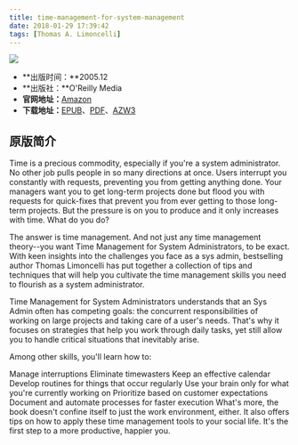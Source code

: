 ```yaml
---
title: time-management-for-system-management
date: 2018-01-29 17:39:42
tags: [Thomas A. Limoncelli]
---
```


![](media/15172188612568.jpg)


* **出版时间：**2005.12
* **出版社：**O'Reilly Media
* **官网地址：**[Amazon](https://www.amazon.com/Time-Management-System-Administrators-Working/dp/0596007833/ref=sr_1_1?ie=UTF8&qid=1517218817&sr=8-1&keywords=time+management+for+system+administrators)
* **下载地址：**[EPUB](https://u16197336.ctfile.com/fs/16197336-235619774)、[PDF](https://u16197336.ctfile.com/fs/16197336-235619787)、[AZW3](https://u16197336.ctfile.com/fs/16197336-235619757)

<!-- more -->

## 原版简介

Time is a precious commodity, especially if you're a system administrator. No other job pulls people in so many directions at once. Users interrupt you constantly with requests, preventing you from getting anything done. Your managers want you to get long-term projects done but flood you with requests for quick-fixes that prevent you from ever getting to those long-term projects. But the pressure is on you to produce and it only increases with time. What do you do?

The answer is time management. And not just any time management theory--you want Time Management for System Administrators, to be exact. With keen insights into the challenges you face as a sys admin, bestselling author Thomas Limoncelli has put together a collection of tips and techniques that will help you cultivate the time management skills you need to flourish as a system administrator.

Time Management for System Administrators understands that an Sys Admin often has competing goals: the concurrent responsibilities of working on large projects and taking care of a user's needs. That's why it focuses on strategies that help you work through daily tasks, yet still allow you to handle critical situations that inevitably arise.

Among other skills, you'll learn how to:

Manage interruptions
Eliminate timewasters
Keep an effective calendar
Develop routines for things that occur regularly
Use your brain only for what you're currently working on
Prioritize based on customer expectations
Document and automate processes for faster execution
What's more, the book doesn't confine itself to just the work environment, either. It also offers tips on how to apply these time management tools to your social life. It's the first step to a more productive, happier you.


